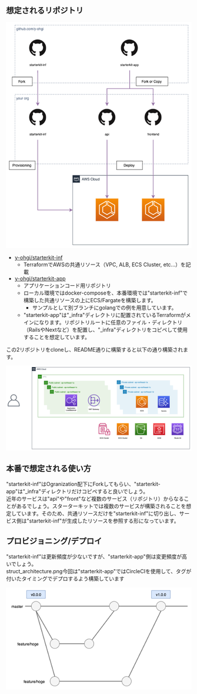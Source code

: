 ## 想定されるリポジトリ
![repository](imgs/struct_repository.png)

- [y-ohgi/starterkit-inf](https://github.com/y-ohgi/starterkit-inf)
    - TerraformでAWSの共通リソース（VPC, ALB, ECS Cluster, etc...）を記載
- [y-ohgi/starterkit-app](https://github.com/y-ohgi/starterkit-app)
    - アプリケーションコード用リポジトリ
    - ローカル環境ではdocker-composeを、本番環境では"starterkit-inf"で構築した共通リソースの上にECS/Fargateを構築します。
        - サンプルとして別ブランチにgolangでの例を用意しています。
    - "starterkit-app"は"_infra"ディレクトリに配置されているTerraformがメインになります。リポジトリルートに任意のファイル・ディレクトリ（RailsやNextなど）を配置し、"_infra"ディレクトリをコピペして使用することを想定しています。

この2リポジトリをcloneし、README通りに構築すると以下の通り構築されます。

![struct_architecture.png](./imgs/struct_architecture.png)

## 本番で想定される使い方
"starterkit-inf"はOgranization配下にForkしてもらい、"starterkit-app"は"_infra"ディレクトリだけコピペすると良いでしょう。  
近年のサービスは"api"や"front"など複数のサービス（リポジトリ）からなることがあるでしょう。スターターキットでは複数のサービスが構築されることを想定しています。そのため、共通リソースだけを"starterkit-inf"に切り出し、サービス側は"starterkit-inf"が生成したリソースを参照する形になっています。

## プロビジョニング/デプロイ
"starterkit-inf"は更新頻度が少ないですが、"starterkit-app"側は変更頻度が高いでしょう。  
struct_architecture.png今回は"starterkit-app"ではCircleCIを使用して、タグが付いたタイミングでデプロするよう構築しています

![struct_git.png](./imgs/struct_git.png)
